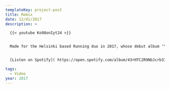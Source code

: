 ```yaml
---
templateKey: project-post
title: Remix
date: 12/01/2017
description: >

  {{< youtube Ko98onIyt24 >}}


  Made for the Helsinki based Running duo in 2017, whose debut album ‘YUO’ came out on Olde English Spelling Bee. The remix was released as part of the YUO remix album. Daglara, a fashion company from Athens, directed the video for the track. 12/2017


  [Listen on Spotify]( https://open.spotify.com/album/43rHTC2R9NbJcrb33Kk43B)

tags:
  - Video
year: 2017
---
```

